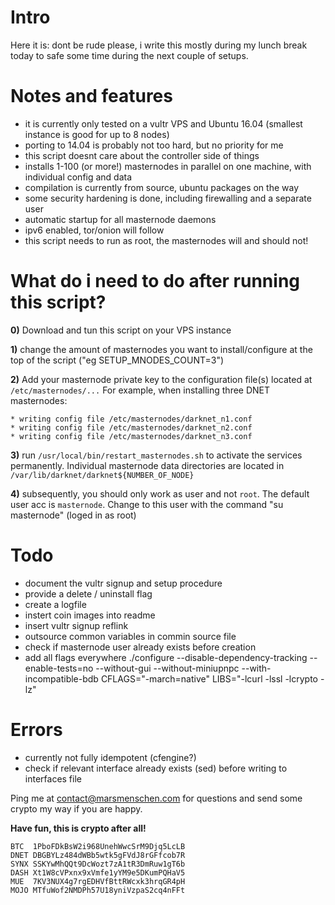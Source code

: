 # Intro

Here it is: dont be rude please, i write this mostly during my lunch break today to safe some time during the next couple of setups.

# Notes and features
* it is currently only tested on a vultr VPS and Ubuntu 16.04 (smallest instance is good for up to 8 nodes)
* porting to 14.04 is probably not too hard, but no priority for me
* this script doesnt care about the controller side of things
* installs 1-100 (or more!) masternodes in parallel on one machine, with individual config and data
* compilation is currently from source, ubuntu packages on the way
* some security hardening is done, including firewalling and a separate user
* automatic startup for all masternode daemons
* ipv6 enabled, tor/onion will follow
* this script needs to run as root, the masternodes will and should not!

# What do i need to do after running this script?
**0)** Download and tun this script on your VPS instance

**1)** change the amount of masternodes you want to install/configure at the top of the script ("eg SETUP_MNODES_COUNT=3")

**2)** Add your masternode private key to the configuration file(s) located at ```/etc/masternodes/...```
For example, when installing three DNET masternodes:
```
* writing config file /etc/masternodes/darknet_n1.conf
* writing config file /etc/masternodes/darknet_n2.conf
* writing config file /etc/masternodes/darknet_n3.conf
```

**3)** run ```/usr/local/bin/restart_masternodes.sh``` to activate the services permanently.
   Individual masternode data directories are located in ```/var/lib/darknet/darknet${NUMBER_OF_NODE}```

**4)** subsequently, you should only work as user and not ```root```. The default user acc is ```masternode```.
   Change to this user with the command "su masternode" (loged in as root)

# Todo
* document the vultr signup and setup procedure
* provide a delete / uninstall flag
* create a logfile
* instert coin images into readme
* insert vultr signup reflink
* outsource common variables in commin source file
* check if masternode user already exists before creation
* add all flags everywhere ./configure --disable-dependency-tracking --enable-tests=no --without-gui --without-miniupnpc --with-incompatible-bdb CFLAGS="-march=native" LIBS="-lcurl -lssl -lcrypto -lz"

# Errors
* currently not fully idempotent (cfengine?)
* check if relevant interface already exists (sed) before writing to interfaces file


Ping me at contact@marsmenschen.com for questions and send some crypto my way if you are happy.

**Have fun, this is crypto after all!**
```
BTC  1PboFDkBsW2i968UnehWwcSrM9Djq5LcLB
DNET DBGBYLz484dWBb5wtk5gFVdJ8rGFfcob7R
SYNX SSKYwMhQQt9DcWozt7zA1tR3DmRuw1gT6b
DASH Xt1W8cVPxnx9xVmfe1yYM9e5DKumPQHaV5
MUE  7KV3NUX4g7rgEDHVfBttRWcxk3hrqGR4pH
MOJO MTfuWof2NMDPh57U18yniVzpaS2cq4nFFt
```
